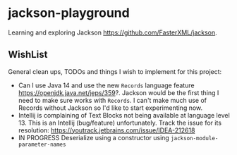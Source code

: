 # jackson-playground

Learning and exploring Jackson <https://github.com/FasterXML/jackson>.

## WishList

General clean ups, TODOs and things I wish to implement for this project:

* Can I use Java 14 and use the new `Records` language feature <https://openjdk.java.net/jeps/359>?. Jackson would be 
  the first thing I need to make sure works with `Records`. I can't make much use of Records without Jackson so I'd like
  to start experimenting now. 
* Intellij is complaining of Text Blocks not being available at language level 13. This is an Intellij (bug/feature) 
  unfortunately. Track the issue for its resolution: <https://youtrack.jetbrains.com/issue/IDEA-212618>
* IN PROGRESS Deserialize using a constructor using `jackson-module-parameter-names`